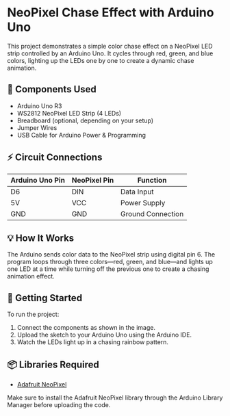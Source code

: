 # NeoPixel Chase Effect with Arduino Uno

This project demonstrates a simple color chase effect on a NeoPixel LED strip controlled by an Arduino Uno. It cycles through red, green, and blue colors, lighting up the LEDs one by one to create a dynamic chase animation.



## 🧰 Components Used

- Arduino Uno R3  
- WS2812 NeoPixel LED Strip (4 LEDs)  
- Breadboard (optional, depending on your setup)  
- Jumper Wires  
- USB Cable for Arduino Power & Programming

## ⚡ Circuit Connections

| Arduino Uno Pin | NeoPixel Pin | Function         |
|------------------|--------------|------------------|
| D6               | DIN          | Data Input       |
| 5V               | VCC          | Power Supply     |
| GND              | GND          | Ground Connection|

## 💡 How It Works

The Arduino sends color data to the NeoPixel strip using digital pin 6. The program loops through three colors—red, green, and blue—and lights up one LED at a time while turning off the previous one to create a chasing animation effect.

## 🚀 Getting Started

To run the project:

1. Connect the components as shown in the image.
2. Upload the sketch to your Arduino Uno using the Arduino IDE.
3. Watch the LEDs light up in a chasing rainbow pattern.

## 📦 Libraries Required

- [Adafruit NeoPixel](https://github.com/adafruit/Adafruit_NeoPixel)

Make sure to install the Adafruit NeoPixel library through the Arduino Library Manager before uploading the code.

